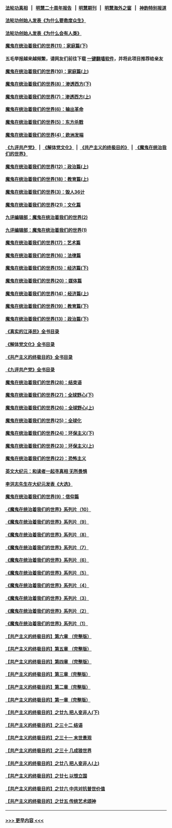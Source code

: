 #### [法轮功真相](https://github.com/gfw-breaker/truth/blob/master/README.md?t=0) &nbsp;&nbsp;|&nbsp;&nbsp; [明慧二十周年报告](https://github.com/gfw-breaker/mh-reports/blob/master/README.md?t=0) &nbsp;&nbsp;|&nbsp;&nbsp;[明慧期刊](https://github.com/gfw-breaker/mh-qikan) &nbsp;&nbsp;|&nbsp;&nbsp; [明慧海外之窗](https://github.com/gfw-breaker/mh-news/blob/master/README.md?t=0) &nbsp;&nbsp;|&nbsp;&nbsp; [神韵特别报道](https://github.com/gfw-breaker/mh-news/blob/master/shenyun.md?t=0)
#### [法轮功创始人发表《为什么要救度众生》](../pages/nsc422/n13975246.md?t=05170943) 
#### [法轮功创始人发表《为什么会有人类》](../pages/nsc422/n13912117.md?t=05170943) 
#### [魔鬼在统治着我们的世界(11)：家庭篇(下)](../pages/nsc422/n10440961.md?t=05170943) 
#### 五毛举报越来越频繁，请网友们前往下载 [一键翻墙软件](https://github.com/gfw-breaker/ssr-accounts)，并将此项目推荐给亲友
#### [魔鬼在统治着我们的世界(10)：家庭篇(上)](../pages/nsc422/n10435448.md?t=05170943) 
#### [魔鬼在统治着我们的世界(8)：渗透西方(下)](../pages/nsc422/n10429603.md?t=05170943) 
#### [魔鬼在统治着我们的世界(7)：渗透西方(上)](../pages/nsc422/n10426013.md?t=05170943) 
#### [魔鬼在统治着我们的世界(6)：输出革命](../pages/nsc422/n10421536.md?t=05170943) 
#### [魔鬼在统治着我们的世界(5)：东方杀戮](../pages/nsc422/n10417707.md?t=05170943) 
#### [魔鬼在统治着我们的世界(4)：欧洲发端](../pages/nsc422/n10414890.md?t=05170943) 
#### [《九评共产党》](https://github.com/begood0513/9ping.md/blob/master/README.md) &nbsp;|&nbsp; [《解体党文化》](../../../../jtdwh.md/blob/master/README.md)  &nbsp;|&nbsp; [《共产主义的终极目的》](../../../../gczydzjmd.md/blob/master/README.md) &nbsp;|&nbsp; [《魔鬼在统治我们的世界》](../../../../mgztzwmdsj.md/blob/master/README.md) 
#### [魔鬼在统治着我们的世界(12)：政治篇(上)](../pages/nsc422/n10444576.md?t=05170943) 
#### [魔鬼在统治着我们的世界(18)：教育篇(上)](../pages/nsc422/n10526970.md?t=05170943) 
#### [魔鬼在统治着我们的世界(3)：毁人36计](../pages/nsc422/n10411583.md?t=05170943) 
#### [魔鬼在统治着我们的世界(21)：文化篇](../pages/nsc422/n10597706.md?t=05170943) 
#### [九评编辑部：魔鬼在统治着我们的世界(2)](../pages/nsc422/n10410036.md?t=05170943) 
#### [九评编辑部：魔鬼在统治着我们的世界(1)](../pages/nsc422/n10406825.md?t=05170943) 
#### [魔鬼在统治着我们的世界(17)：艺术篇](../pages/nsc422/n10499093.md?t=05170943) 
#### [魔鬼在统治着我们的世界(16)：法律篇](../pages/nsc422/n10485969.md?t=05170943) 
#### [魔鬼在统治着我们的世界(15)：经济篇(下)](../pages/nsc422/n10469975.md?t=05170943) 
#### [魔鬼在统治着我们的世界(20)：媒体篇](../pages/nsc422/n10586579.md?t=05170943) 
#### [魔鬼在统治着我们的世界(14)：经济篇(上)](../pages/nsc422/n10457370.md?t=05170943) 
#### [魔鬼在统治着我们的世界(19)：教育篇(下)](../pages/nsc422/n10564808.md?t=05170943) 
#### [魔鬼在统治着我们的世界(13)：政治篇(下)](../pages/nsc422/n10448270.md?t=05170943) 
#### [《真实的江泽民》全书目录](../pages/nsc422/n13721399.md?t=05170943) 
#### [《解体党文化》全书目录](../pages/nsc422/n13721157.md?t=05170943) 
#### [《共产主义的终极目的》全书目录](../pages/nsc422/n13721048.md?t=05170943) 
#### [《九评共产党》全书目录](../pages/nsc422/n13708085.md?t=05170943) 
#### [魔鬼在统治着我们的世界(28)：结束语](../pages/nsc422/n10936246.md?t=05170943) 
#### [魔鬼在统治着我们的世界(27)：全球野心(下)](../pages/nsc422/n10928319.md?t=05170943) 
#### [魔鬼在统治着我们的世界(26)：全球野心(上)](../pages/nsc422/n10900318.md?t=05170943) 
#### [魔鬼在统治着我们的世界(25)：全球化](../pages/nsc422/n10788205.md?t=05170943) 
#### [魔鬼在统治着我们的世界(24)：环保主义(下)](../pages/nsc422/n10695307.md?t=05170943) 
#### [魔鬼在统治着我们的世界(23)：环保主义(上)](../pages/nsc422/n10688613.md?t=05170943) 
#### [魔鬼在统治着我们的世界(22)：恐怖主义](../pages/nsc422/n10614727.md?t=05170943) 
#### [英文大纪元：和读者一起寻真相 无所畏惧](../pages/nsc422/n12542027.md?t=05170943) 
#### [李洪志先生在大纪元发表《大选》](../pages/nsc422/n12534746.md?t=05170943) 
#### [魔鬼在统治着我们的世界(9)：信仰篇](../pages/nsc422/n10432159.md?t=05170943) 
#### [《魔鬼在统治着我们的世界》系列片（10）](../pages/nsc422/n12292670.md?t=05170943) 
#### [《魔鬼在统治着我们的世界》系列片（9）](../pages/nsc422/n12290859.md?t=05170943) 
#### [《魔鬼在统治着我们的世界》系列片（8）](../pages/nsc422/n12287445.md?t=05170943) 
#### [《魔鬼在统治着我们的世界》系列片（7）](../pages/nsc422/n12283425.md?t=05170943) 
#### [《魔鬼在统治着我们的世界》系列片（6）](../pages/nsc422/n12282314.md?t=05170943) 
#### [《魔鬼在统治着我们的世界》系列片（5）](../pages/nsc422/n12281419.md?t=05170943) 
#### [《魔鬼在统治着我们的世界》系列片（4）](../pages/nsc422/n12274024.md?t=05170943) 
#### [《魔鬼在统治着我们的世界》系列片（3）](../pages/nsc422/n12271322.md?t=05170943) 
#### [《魔鬼在统治着我们的世界》系列片（2）](../pages/nsc422/n12269049.md?t=05170943) 
#### [《魔鬼在统治着我们的世界》系列片（1）](../pages/nsc422/n12267575.md?t=05170943) 
#### [【共产主义的终极目的】第六章 （完整版）](../pages/nsc422/n11428913.md?t=05170943) 
#### [【共产主义的终极目的】第五章 （完整版）](../pages/nsc422/n11428912.md?t=05170943) 
#### [【共产主义的终极目的】第四章 （完整版）](../pages/nsc422/n11428907.md?t=05170943) 
#### [【共产主义的终极目的】第三章（完整版）](../pages/nsc422/n11428848.md?t=05170943) 
#### [【共产主义的终极目的】第二章（完整版）](../pages/nsc422/n11428831.md?t=05170943) 
#### [【共产主义的终极目的】第一章（完整版）](../pages/nsc422/n11417651.md?t=05170943) 
#### [【共产主义的终极目的】之廿九 把人变非人(下)](../pages/nsc422/n11344140.md?t=05170943) 
#### [【共产主义的终极目的】之三十二 结语](../pages/nsc422/n11360535.md?t=05170943) 
#### [【共产主义的终极目的】之三十一 末世景观](../pages/nsc422/n11351129.md?t=05170943) 
#### [【共产主义的终极目的】之三十 几成狼世界](../pages/nsc422/n11348280.md?t=05170943) 
#### [【共产主义的终极目的】之廿八 把人变非人(上)](../pages/nsc422/n11340492.md?t=05170943) 
#### [【共产主义的终极目的】之廿七 以恨立国](../pages/nsc422/n11336944.md?t=05170943) 
#### [【共产主义的终极目的】之廿六 中共对抗普世价值](../pages/nsc422/n11324785.md?t=05170943) 
#### [【共产主义的终极目的】之廿五 传统艺术颂神](../pages/nsc422/n11296396.md?t=05170943) 

----
#### [ >>> 更早内容 <<< ](../indexes/nsc422-earlier.md)
